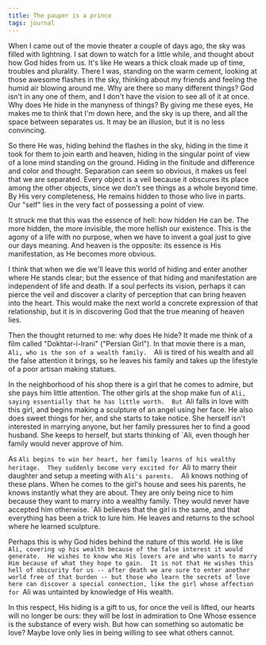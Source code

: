 ```yaml
---
title: The pauper is a prince
tags: journal
---
```


When I came out of the movie theater a couple of days ago, the sky was
filled with lightning.  I sat down to watch for a little while, and
thought about how God hides from us.  It's like He wears a thick cloak
made up of time, troubles and plurality.  There I was, standing on the
warm cement, looking at those awesome flashes in the sky, thinking about
my friends and feeling the humid air blowing around me.  Why are there
so many different things?  God isn't in any one of them, and I don't
have the vision to see all of it at once.  Why does He hide in the
manyness of things?  By giving me these eyes, He makes me to think that
I'm down here, and the sky is up there, and all the space between
separates us.  It may be an illusion, but it is no less convincing.

So there He was, hiding behind the flashes in the sky, hiding in the
time it took for them to join earth and heaven, hiding in the singular
point of view of a lone mind standing on the ground.  Hiding in the
finitude and difference and color and thought.  Separation can seem so
obvious, it makes us feel that we are separated.  Every object is a veil
because it obscures its place among the other objects, since we don't
see things as a whole beyond time.  By His very completeness, He remains
hidden to those who live in parts.  Our "self" lies in the very fact of
possessing a point of view.

It struck me that this was the essence of hell: how hidden He can be.
The more hidden, the more invisible, the more hellish our existence.
This is the agony of a life with no purpose, when we have to invent a
goal just to give our days meaning.  And heaven is the opposite: its
essence is His manifestation, as He becomes more obvious.

I think that when we die we'll leave this world of hiding and enter
another where He stands clear; but the essence of that hiding and
manifestation are independent of life and death.  If a soul perfects its
vision, perhaps it can pierce the veil and discover a clarity of
perception that can bring heaven into the heart.  This would make the
next world a concrete expression of that relationship, but it is in
discovering God that the true meaning of heaven lies.

Then the thought returned to me: why does He hide?  It made me think of
a film called "Dokhtar-i-Irani" ("Persian Girl").  In that movie there
is a man, `Ali, who is the son of a wealth family.  `Ali is tired of his
wealth and all the false attention it brings, so he leaves his family
and takes up the lifestyle of a poor artisan making statues.

In the neighborhood of his shop there is a girl that he comes to admire,
but she pays him little attention.  The other girls at the shop make fun
of `Ali, saying essentially that he has little worth.  But `Ali falls in
love with this girl, and begins making a sculpture of an angel using her
face.  He also does sweet things for her, and she starts to take notice.
She herself isn't interested in marrying anyone, but her family
pressures her to find a good husband.  She keeps to herself, but starts
thinking of `Ali, even though her family would never approve of him.

As `Ali begins to win her heart, her family learns of his wealthy
heritage.  They suddenly become very excited for `Ali to marry their
daughter and setup a meeting with `Ali's parents.  `Ali knows nothing of
these plans.  When he comes to the girl's house and sees his parents, he
knows instantly what they are about.  They are only being nice to him
because they want to marry into a wealthy family.  They would never have
accepted him otherwise.  `Ali believes that the girl is the same, and
that everything has been a trick to lure him.  He leaves and returns to
the school where he learned sculpture.

Perhaps this is why God hides behind the nature of this world.  He is
like `Ali, covering up his wealth because of the false interest it would
generate.  He wishes to know who His lovers are and who wants to marry
Him because of what they hope to gain.  It is not that He wishes this
hell of obscurity for us -- after death we are sure to enter another
world free of that burden -- but those who learn the secrets of love
here can discover a special connection, like the girl whose affection
for `Ali was untainted by knowledge of His wealth.

In this respect, His hiding is a gift to us, for once the veil is
lifted, our hearts will no longer be ours: they will be lost in
admiration to One Whose essence is the substance of every wish.  But how
can something so automatic be love?  Maybe love only lies in being
willing to see what others cannot.


